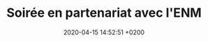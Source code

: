 ---
layout: event
title:  "Soirée en partenariat avec l'ENM"
date:   2020-04-15 14:52:51 +0200
categories: event avril-2020
img: enm.jpg
---